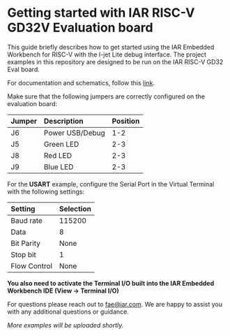 # Getting started with IAR RISC-V GD32V Evaluation board

This guide briefly describes how to get started using the IAR Embedded Workbench for RISC-V with the I-jet Lite debug interface. The project examples in this repository are designed to be run on the IAR RISC-V GD32 Eval board.


For documentation and schematics, follow this [link](docs).


Make sure that the following jumpers are correctly configured on the evaluation board:

| __Jumper__     | __Description__ |   __Position__  |
| :------------- | :-------------- |  -------------- |
| J6             | Power USB/Debug |  1-2            |
| J5             | Green LED       |  2-3            |
| J8             | Red LED         |  2-3            |
| J9             | Blue LED        |  2-3            |

For the __USART__ example, configure the Serial Port in the Virtual Terminal with the following settings:

| __Setting__    |  __Selection__  |
| :------------- | :-------------- |
| Baud rate      | 115200          |
| Data           | 8               |
| Bit Parity     | None            |
| Stop bit       | 1               | 
| Flow Control   | None            | 


**You also need to activate the Terminal I/O built into the IAR Embedded Workbench IDE (View → Terminal I/O)**

For questions please reach out to [fae@iar.com](mailto:fae@iar.com?subject=Question%20from%20GitHub). 
We are happy to assist you with any additional questions or guidance. 

*More examples will be uploaded shortly.*
